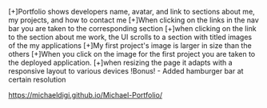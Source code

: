 [+]Portfolio shows developers name, avatar, and link to sections about me, my projects, and how to contact me
[+]When clicking on the links in the nav bar you are taken to the corresponding section 
[+]when clicking on the link to the section about me work, the UI scrolls to a section with titled images of the my applications
[+]My first project's image is larger in size than the others
[+]When you click on the image for the first project you are taken to the deployed application. 
[+]when resizing the page it adapts with a responsive layout to various devices
!Bonus! - Added hamburger bar at certain resolution


https://michaeldigi.github.io/Michael-Portfolio/